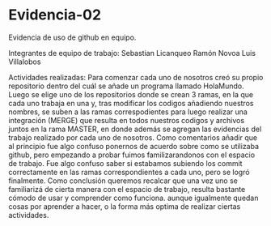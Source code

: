 # Evidencia-02
Evidencia de uso de github en equipo.

Integrantes de equipo de trabajo: 
Sebastian Licanqueo
Ramón Novoa
Luis Villalobos

Actividades realizadas:
Para comenzar cada uno de nosotros creó su propio repositorio dentro del cuál se añade un programa llamado HolaMundo. Luego se elige uno de los repositorios donde se crean 3 ramas, en la que cada uno trabaja en una y, tras modificar los codigos añadiendo nuestros nombres, se suben a las ramas correspodientes para luego realizar una integración (MERGE) que resulta en todos nuestros codigos y archivos juntos en la rama MASTER, en donde además se agregan las evidencias del trabajo realizado por cada uno de nosotros. 
Como comentarios añadir que al principio fue algo confuso ponernos de acuerdo sobre como se utilizaba github, pero empezando a probar fuimos familizarandonos con el espacio de trabajo. Fue algo confuso saber si estabamos subiendo los commit correctamente en las ramas correspondientes a cada uno, pero se logró finalmente. 
Como conclusión queremos recalcar que una vez uno se familiarizá de cierta manera con el espacio de trabajo, resulta bastante cómodo de usar y comprender como funciona. aunque igualmente quedan cosas por aprender a hacer, o la forma más optima de realizar ciertas actividades.

